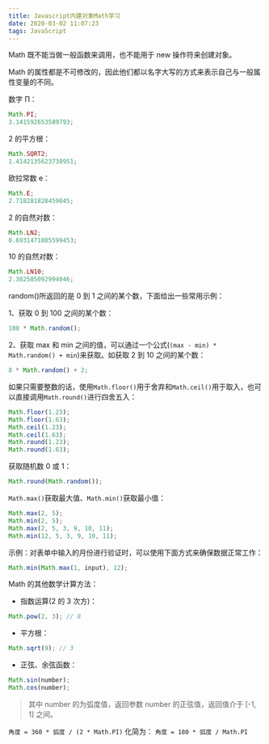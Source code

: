 ```yaml
---
title: Javascript内建对象Math学习
date: 2020-03-02 11:07:23
tags: JavaScript
---
```


Math 既不能当做一般函数来调用，也不能用于 new 操作符来创建对象。

Math 的属性都是不可修改的，因此他们都以名字大写的方式来表示自己与一般属性变量的不同。

数字 Π：

```javascript
Math.PI;
3.141592653589793;
```

2 的平方根：

```javascript
Math.SQRT2;
1.4142135623730951;
```

欧拉常数 e：

```javascript
Math.E;
2.718281828459045;
```

2 的自然对数：

```javascript
Math.LN2;
0.6931471805599453;
```

10 的自然对数：

```javascript
Math.LN10;
2.302585092994046;
```

random()所返回的是 0 到 1 之间的某个数，下面给出一些常用示例：

1、获取 0 到 100 之间的某个数：

```javascript
100 * Math.random();
```

2、获取 max 和 min 之间的值，可以通过一个公式(`(max - min) * Math.random() + min`)来获取。如获取 2 到 10 之间的某个数：

```javascript
8 * Math.random() + 2;
```

如果只需要整数的话，使用`Math.floor()`用于舍弃和`Math.ceil()`用于取入，也可以直接调用`Math.round()`进行四舍五入：

```javascript
Math.floor(1.23);
Math.floor(1.63);
Math.ceil(1.23);
Math.ceil(1.63);
Math.round(1.23);
Math.round(1.63);
```

获取随机数 0 或 1：

```javascript
Math.round(Math.random());
```

`Math.max()`获取最大值、`Math.min()`获取最小值：

```javascript
Math.max(2, 5);
Math.min(2, 5);
Math.max(2, 5, 3, 9, 10, 11);
Math.min(12, 5, 3, 9, 10, 11);
```

示例：对表单中输入的月份进行验证时，可以使用下面方式来确保数据正常工作：

```javascript
Math.min(Math.max(1, input), 12);
```

Math 的其他数学计算方法：

- 指数运算(2 的 3 次方)：

```javascript
Math.pow(2, 3); // 8
```

- 平方根：

```javascript
Math.sqrt(9); // 3
```

- 正弦、余弦函数：

```javascript
Math.sin(number);
Math.cos(number);
```

> 其中 number 的为弧度值，返回参数 number 的正弦值，返回值介于 [-1, 1] 之间。

`角度 = 360 * 弧度 / (2 * Math.PI)`
化简为：
`角度 = 180 * 弧度 / Math.PI`
